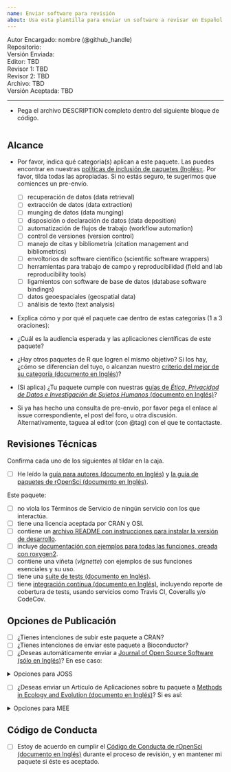 ```yaml
---
name: Enviar software para revisión
about: Usa esta plantilla para enviar un software a revisar en Español (Experimental)
---
```



Autor Encargado: nombre (@github_handle)  
Repositorio:   
Versión Enviada:   
Editor: TBD  
Revisor 1: TBD  
Revisor 2: TBD  
Archivo: TBD  
Versión Aceptada: TBD   

---



-   Pega el archivo DESCRIPTION completo dentro del siguiente bloque de código.

```

```


## Alcance 

- Por favor, indica qué categoria(s) aplican a este paquete. Las puedes encontrar en nuestras [políticas de inclusión de paquetes (Inglés=](https://ropensci.github.io/dev_guide/policies.html#package-categories). Por favor, tilda todas las apropiadas. Si no estás seguro, te sugerimos que comiences un pre-envío.

	- [ ] recuperación de datos (data retrieval)
	- [ ] extracción de datos (data extraction)
	- [ ] munging de datos (data munging)
	- [ ] disposición o declaración de datos (data deposition)
	- [ ] automatización de flujos de trabajo (workflow automation)
	- [ ] control de versiones (version control)
	- [ ] manejo de citas y bibliometría (citation management and bibliometrics)
	- [ ] envoltorios de software científico (scientific software wrappers)
	- [ ] herramientas para trabajo de campo y reproducibilidad (field and lab reproducibility tools)
	- [ ] ligamientos con software de base de datos (database software bindings)
	- [ ] datos geoespaciales (geospatial data)
	- [ ] análisis de texto (text analysis)
	
- Explica cómo y por qué el paquete cae dentro de estas categorías (1 a 3 oraciones):


- ¿Cuál es la audiencia esperada y las aplicaciones científicas de este paquete? 

- ¿Hay otros paquetes de R que logren el mismo objetivo? Si los hay, ¿cómo se diferencian del tuyo, o alcanzan nuestro [criterio del mejor de su categoría (documento en Inglés)](https://ropensci.github.io/dev_guide/policies.html#overlap)?

-   (Si aplica) ¿Tu paquete cumple con nuestras [guías de _Ética, Privacidad de Datos e Investigación de Sujetos Humanos_ (documento en Inglés)](https://devguide.ropensci.org/policies.html#ethics-data-privacy-and-human-subjects-research)?

- Si ya has hecho una consulta de pre-envío, por favor pega el enlace al issue correspondiente, el post del foro, u otra discusión. Alternativamente, taguea al editor (con @tag) con el que te contactaste.



## Revisiones Técnicas

Confirma cada uno de los siguientes al tildar en la caja.  

- [ ] He leído la [guía para autores (documento en Inglés)](https://devguide.ropensci.org/guide-for-authors.html) y [la guía de paquetes de rOpenSci (documento en Inglés)](https://devguide.ropensci.org/building.html).

Este paquete:

- [ ] no viola los Términos de Servicio de ningún servicio con los que interactúa. 
- [ ] tiene una licencia aceptada por CRAN y OSI.
- [ ] contiene un [archivo README con instrucciones para instalar la versión de desarrollo](https://ropensci.github.io/dev_guide/building.html#readme). 
- [ ] incluye [documentación con ejemplos para todas las funciones, creada con roxygen2](https://ropensci.github.io/dev_guide/building.html#documentation).
- [ ] contiene una viñeta (_vignette_) con ejemplos de sus funciones esenciales y su uso.
- [ ] tiene una [suite de tests (documento en Inglés)](https://ropensci.github.io/dev_guide/building.html#testing).
- [ ] tiene [integración contínua (documento en Inglés)](https://ropensci.github.io/dev_guide/ci.html), incluyendo reporte de cobertura de tests, usando servicios como Travis CI, Coveralls y/o CodeCov.

## Opciones de Publicación

- [ ] ¿Tienes intenciones de subir este paquete a CRAN?  
- [ ] ¿Tienes intenciones de enviar este paquete a Bioconductor?  
- [ ] ¿Deseas automáticamente enviar a [Journal of Open Source Software (sólo en Inglés)](http://joss.theoj.org/)? En ese caso:

<details>
 <summary>Opciones para JOSS</summary>  

  - [ ] Este paquete tiene una **obvia aplicación para investigación**, de acuerdo con la [definición de JOSS (documento en Inglés)](https://joss.readthedocs.io/en/latest/submitting.html#submission-requirements).
    - [ ] Este paquete contiene un `paper.md` siguiendo los  [requerimientos de JOSS (documento en Inglés)](https://joss.readthedocs.io/en/latest/submitting.html#what-should-my-paper-contain), con una descripción detallada en la raíz del paquete o en `inst/`.
    - [ ] El paquete está depositorado en un repositorio a largo plazo con el DOI: 
    - (*No envíes tu paquete independientemente a JOSS*)  
  
</details>

- [ ] ¿Deseas enviar un Artículo de Aplicaciones sobre tu paquete a [Methods in Ecology and Evolution (documento en Inglés)](http://besjournals.onlinelibrary.wiley.com/hub/journal/10.1111/(ISSN)2041-210X/)? Si es así:  

<details>
<summary>Opciones para MEE</summary>  

- [ ] Este paquete es novedoso y será de interés para la mayoría de lectores de la revista. 
- [ ] El manuscrito que describe el paquete no tiene más de 3000 palabras y está escrito en Inglés.
- [ ] Tienes intenciones de archivar el código del paquete en un repositorio a largo plazo, que cumple los requerimientos de la revista (mira las [Políticas de Publicación de MEE (documento en Inglés)](http://besjournals.onlinelibrary.wiley.com/hub/journal/10.1111/(ISSN)2041-210X/journal-resources/policy-on-publishing-code.html))
- (*Alcance: Considera los [Objetivos y Alcance de MEE (documento en Inglés)](http://besjournals.onlinelibrary.wiley.com/hub/journal/10.1111/(ISSN)2041-210X/aims-and-scope/read-full-aims-and-scope.html) para tu manuscrito. No otorgamos garatías de que tu manuscrito esté en el ámbito de MEE.*)
- (*Aunque no es requerido, recomenzamos tener un manuscrito completamente preparado y en Inglés, al momento de enviar.*)
- (*Por favor, no envíes tu paquete de forma separada a Methods in Ecology and Evolution*)

</details>

## Código de Conducta

- [ ] Estoy de acuerdo en cumplir el [Código de Conducta de rOpenSci (documento en Inglés)](https://ropensci.github.io/dev_guide/policies.html#code-of-conduct) durante el proceso de revisión, y en mantener mi paquete si éste es aceptado.
